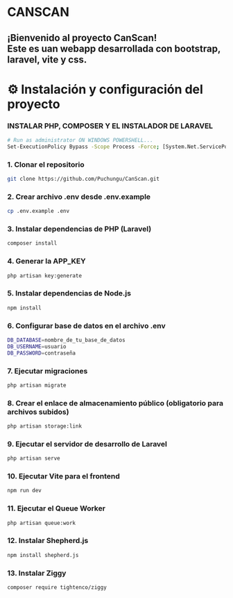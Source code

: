 # CANSCAN

¡Bienvenido al proyecto **CanScan**!  
Este es uan webapp desarrollada con bootstrap, laravel, vite y css.
---

# ⚙️ Instalación y configuración del proyecto

### INSTALAR PHP, COMPOSER Y EL INSTALADOR DE LARAVEL
```bash
# Run as administrator ON WINDOWS POWERSHELL...
Set-ExecutionPolicy Bypass -Scope Process -Force; [System.Net.ServicePointManager]::SecurityProtocol = [System.Net.ServicePointManager]::SecurityProtocol -bor 3072; iex ((New-Object System.Net.WebClient).DownloadString('https://php.new/install/windows/8.4'))
```

### 1. Clonar el repositorio

```bash
git clone https://github.com/Puchungu/CanScan.git
```
### 2. Crear archivo .env desde .env.example
```bash
cp .env.example .env
```
### 3. Instalar dependencias de PHP (Laravel)
```bash
composer install
```

### 4. Generar la APP_KEY
```bash
php artisan key:generate
```
### 5. Instalar dependencias de Node.js
```bash
npm install
```
### 6. Configurar base de datos en el archivo .env
```bash
DB_DATABASE=nombre_de_tu_base_de_datos
DB_USERNAME=usuario
DB_PASSWORD=contraseña
```

### 7. Ejecutar migraciones
```bash
php artisan migrate
```
### 8. Crear el enlace de almacenamiento público (obligatorio para archivos subidos)
```bash
php artisan storage:link
```

### 9. Ejecutar el servidor de desarrollo de Laravel
```bash
php artisan serve
```
### 10. Ejecutar Vite para el frontend
```bash
npm run dev
```

### 11. Ejecutar el Queue Worker
```bash
php artisan queue:work
```

### 12. Instalar Shepherd.js
```bash
npm install shepherd.js
```

### 13. Instalar Ziggy
```bash
composer require tightenco/ziggy
```
